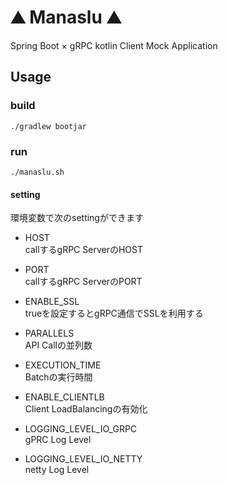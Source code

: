 # ⛰️ Manaslu ⛰️

Spring Boot × gRPC kotlin Client Mock Application

## Usage

### build

```shell
./gradlew bootjar
```

### run

```shell
./manaslu.sh
```

#### setting

環境変数で次のsettingができます

- HOST  
callするgRPC ServerのHOST

- PORT  
callするgRPC ServerのPORT

- ENABLE_SSL  
trueを設定するとgRPC通信でSSLを利用する

- PARALLELS  
API Callの並列数

- EXECUTION_TIME  
Batchの実行時間

- ENABLE_CLIENTLB  
Client LoadBalancingの有効化

- LOGGING_LEVEL_IO_GRPC  
gPRC Log Level

- LOGGING_LEVEL_IO_NETTY  
netty Log Level
